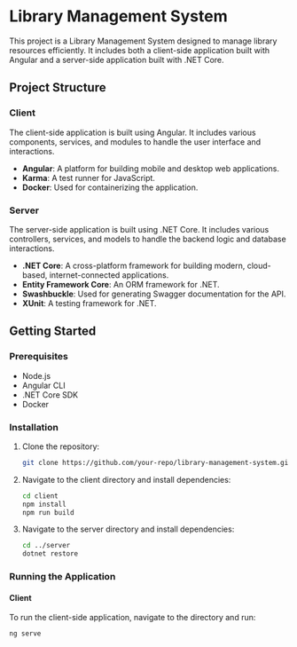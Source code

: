 # Library Management System

This project is a Library Management System designed to manage library resources efficiently. It includes both a client-side application built with Angular and a server-side application built with .NET Core.

## Project Structure

### Client

The client-side application is built using Angular. It includes various components, services, and modules to handle the user interface and interactions.

- **Angular**: A platform for building mobile and desktop web applications.
- **Karma**: A test runner for JavaScript.
- **Docker**: Used for containerizing the application.

### Server

The server-side application is built using .NET Core. It includes various controllers, services, and models to handle the backend logic and database interactions.

- **.NET Core**: A cross-platform framework for building modern, cloud-based, internet-connected applications.
- **Entity Framework Core**: An ORM framework for .NET.
- **Swashbuckle**: Used for generating Swagger documentation for the API.
- **XUnit**: A testing framework for .NET.

## Getting Started

### Prerequisites

- Node.js
- Angular CLI
- .NET Core SDK
- Docker

### Installation

1. Clone the repository:
    ```sh
    git clone https://github.com/your-repo/library-management-system.git
    ```

2. Navigate to the client directory and install dependencies:
    ```sh
    cd client
    npm install
    npm run build
    ```

3. Navigate to the server directory and install dependencies:
    ```sh
    cd ../server
    dotnet restore
    ```

### Running the Application

#### Client

To run the client-side application, navigate to the  directory and run:
```sh
ng serve